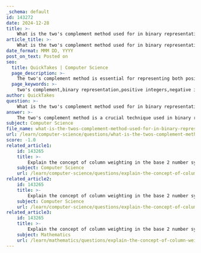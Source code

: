 ```yaml
---
_schema: default
id: 143272
date: 2024-12-28
title: >-
    What is the two's complement method used for in binary representation?
article_title: >-
    What is the two's complement method used for in binary representation?
date_format: MMM DD, YYYY
post_on_text: Posted on
seo:
  title: QuickTakes | Computer Science
  page_description: >-
    The two's complement method is essential for representing both positive and negative integers in binary, simplifying arithmetic operations and is foundational in modern computing.
  page_keywords: >-
    two's complement,binary representation,positive integers,negative integers,arithmetic operations,digital systems,bit inversion,sign bit,efficient representation
author: QuickTakes
question: >-
    What is the two's complement method used for in binary representation?
answer: >-
    The two's complement method is a crucial technique used in binary representation to handle both positive and negative integers within digital systems. It simplifies arithmetic operations, particularly subtraction, and is foundational for data representation in modern computing.\n\n### How Two's Complement Works\n\n1. **Representation of Numbers**:\n   - **Positive Integers**: In two's complement, positive integers are represented in the same way as in standard binary notation, starting with a leading 0. For example, the number +3 in an 8-bit binary format is represented as `00000011`.\n   - **Negative Integers**: Negative integers are represented by inverting the bits of the absolute value of the number and then adding 1 to the least significant bit (LSB). For example, to represent -3:\n     - Start with +3: `00000011`\n     - Invert the bits: `11111100`\n     - Add 1: `11111101`\n   - Thus, -3 is represented as `11111101` in two's complement.\n\n2. **Conversion to Negative**:\n   - To convert a two's complement number back to its positive equivalent, you can use the same process of inverting the bits and adding 1. This property makes it easy to perform operations and interpret results.\n\n### Advantages of Two's Complement\n\n- **Unified Arithmetic Operations**: Two's complement allows for the same addition and subtraction circuits to be used for both positive and negative numbers, simplifying the design of arithmetic circuits.\n- **Efficient Representation**: It provides a straightforward way to represent negative numbers without requiring a separate sign bit, as the most significant bit (MSB) indicates the sign: a '0' for positive and a '1' for negative.\n- **Range of Values**: In an n-bit system, two's complement can represent integers from $-2^{(n-1)}$ to $2^{(n-1)} - 1$. For example, in an 8-bit system, the range is from -128 to 127.\n\n### Summary\n\nIn summary, two's complement is essential for binary representation and arithmetic in digital systems, allowing computers to efficiently manage both positive and negative integers. Its design simplifies arithmetic operations and is widely adopted in modern computing systems, making it a foundational concept in data representation and manipulation in digital electronics.
subject: Computer Science
file_name: what-is-the-twos-complement-method-used-for-in-binary-representation.md
url: /learn/computer-science/questions/what-is-the-twos-complement-method-used-for-in-binary-representation
score: -1.0
related_article1:
    id: 143265
    title: >-
        Explain the concept of column weighting in the base 2 number system.
    subject: Computer Science
    url: /learn/computer-science/questions/explain-the-concept-of-column-weighting-in-the-base-2-number-system
related_article2:
    id: 143265
    title: >-
        Explain the concept of column weighting in the base 2 number system.
    subject: Computer Science
    url: /learn/computer-science/questions/explain-the-concept-of-column-weighting-in-the-base-2-number-system
related_article3:
    id: 143265
    title: >-
        Explain the concept of column weighting in the base 2 number system.
    subject: Mathematics
    url: /learn/mathematics/questions/explain-the-concept-of-column-weighting-in-the-base-2-number-system
---
```


&nbsp;